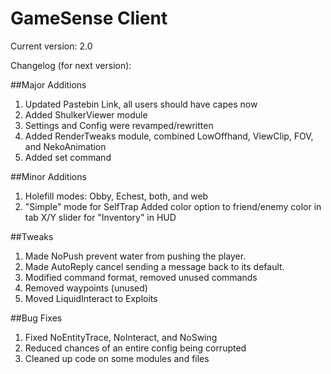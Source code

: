 # GameSense Client

Current version: 2.0

Changelog (for next version):

##Major Additions
1) Updated Pastebin Link, all users should have capes now
2) Added ShulkerViewer module
3) Settings and Config were revamped/rewritten
4) Added RenderTweaks module, combined LowOffhand, ViewClip, FOV, and NekoAnimation
5) Added set command

##Minor Additions
1) Holefill modes: Obby, Echest, both, and web
2) "Simple" mode for SelfTrap
Added color option to friend/enemy color in tab
X/Y slider for "Inventory" in HUD

##Tweaks
1) Made NoPush prevent water from pushing the player.
2) Made AutoReply cancel sending a message back to its default.
3) Modified command format, removed unused commands
4) Removed waypoints (unused)
5) Moved LiquidInteract to Exploits

##Bug Fixes
1) Fixed NoEntityTrace, NoInteract, and NoSwing
2) Reduced chances of an entire config being corrupted
3) Cleaned up code on some modules and files
